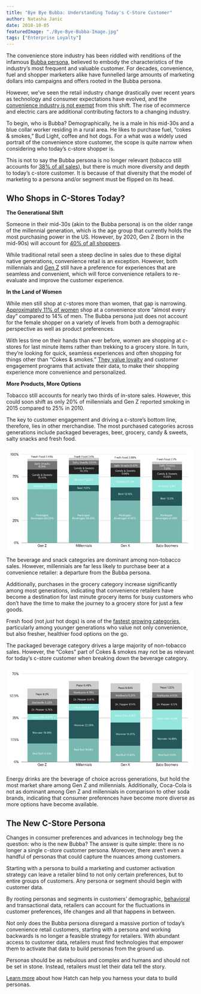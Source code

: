 ```yaml
---
title: "Bye Bye Bubba: Understanding Today's C-Store Customer"
author: Natasha Janic
date: 2018-10-05
featuredImage: "./Bye-Bye-Bubba-Image.jpg"
tags: ["Enterprise Loyalty"]
---
```


The convenience store industry has been riddled with renditions of the infamous [Bubba persona](https://www.technomic.com/newsletters/technomics-take/beyond-bubba-recalibrating-conventional-view-c-store-consumer), believed to embody the characteristics of the industry’s most frequent and valuable customer. For decades, convenience, fuel and shopper marketers alike have funnelled large amounts of marketing dollars into campaigns and offers rooted in the Bubba persona.

However, we’ve seen the retail industry change drastically over recent years as technology and consumer expectations have evolved, and the [convenience industry is not exempt](https://www.hatchloyalty.com/blog/whats-next-for-convenience-retail/) from this shift. The rise of ecommerce and electric cars are additional contributing factors to a changing industry.

To begin, who is Bubba? Demographically, he is a male in his mid-30s and a blue collar worker residing in a rural area. He likes to purchase fuel, “cokes & smokes,” Bud Light, coffee and hot dogs. For a what was a widely used portrait of the convenience store customer, the scope is quite narrow when considering who today’s c-store shopper is.

This is not to say the Bubba persona is no longer relevant (tobacco still accounts for [38% of all sales](https://www.nielsen.com/us/en/insights/news/2017/how-us-convenience-stores-can-stay-ahead-of-the-retail-pack.html)), but there is much more diversity and depth to today’s c-store customer. It is because of that diversity that the model of marketing to a persona and/or segment must be flipped on its head.

## Who Shops in C-Stores Today?

**The Generational Shift**

Someone in their mid-30s (akin to the Bubba persona) is on the older range of the millennial generation, which is the age group that currently holds the most purchasing power in the US. However, by 2020, Gen Z (born in the mid-90s) will account for [40% of all shoppers](https://www.hatchloyalty.com/blog/decoding-gen-z-diverse-generation-impact-brand-loyalty/).

While traditional retail seen a steep decline in sales due to these digital native generations, convenience retail is an exception. However, both millennials and [Gen Z](https://csnews.com/generation-z-shows-preference-around-corner-retail) still have a preference for experiences that are seamless and convenient, which will force convenience retailers to re-evaluate and improve the customer experience.

**In the Land of Women**

While men still shop at c-stores more than women, that gap is narrowing. [Approximately 11% of women](https://csnews.com/three-distinguishing-characteristics-female-c-store-shoppers) shop at a convenience store “almost every day” compared to 14% of men. The Bubba persona just does not account for the female shopper on a variety of levels from both a demographic perspective as well as product preferences.

With less time on their hands than ever before, women are shopping at c-stores for last minute items rather than trekking to a grocery store. In turn, they’re looking for quick, seamless experiences and often shopping for things other than “Cokes & smokes.” [They value loyalty](https://csnews.com/three-distinguishing-characteristics-female-c-store-shoppers) and customer engagement programs that activate their data, to make their shopping experience more convenience and personalized.

**More Products, More Options**

Tobacco still accounts for nearly two thirds of in-store sales. However, this could soon shift as only 20% of millennials and Gen Z reported smoking in 2015 compared to 25% in 2010.

The key to customer engagement and driving a c-store’s bottom line, therefore, lies in other merchandise. The most purchased categories across generations include packaged beverages, beer, grocery, candy & sweets, salty snacks and fresh food.

![category-breakdown](./Bye-Bye-Bubba_Category-Breakdown.png)

The beverage and snack categories are dominant among non-tobacco sales. However, millennials are far less likely to purchase beer at a convenience retailer: a departure from the Bubba persona.

Additionally, purchases in the grocery category increase significantly among most generations, indicating that convenience retailers have become a destination for last minute grocery items for busy customers who don’t have the time to make the journey to a grocery store for just a few goods.

Fresh food (not *just* hot dogs) is one of the [fastest growing categories](http://www.cspdailynews.com/category-news/foodservice/articles/foodservice-sales-are-now-what), particularly among younger generations who value not only convenience, but also fresher, healthier food options on the go.

The packaged beverage category drives a large majority of non-tobacco sales. However, the “Cokes” part of Cokes & smokes may not be as relevant for today’s c-store customer when breaking down the beverage category.

![beverage-breakdown](./Bye-Bye-Bubba-Beverage-Breakdown.png)

Energy drinks are the beverage of choice across generations, but hold the most market share among Gen Z and millennials. Additionally, Coca-Cola is not as dominant among Gen Z and millennials in comparison to other soda brands, indicating that consumer preferences have become more diverse as more options have become available.

## The New C-Store Persona

Changes in consumer preferences and advances in technology beg the question: who is the new Bubba? The answer is quite simple: there is no longer a single c-store customer persona. Moreover, there aren’t even a handful of personas that could capture the nuances among customers.

Starting with a persona to build a marketing and customer activation strategy can leave a retailer blind to not only certain preferences, but to entire groups of customers. Any persona or segment should begin with customer data.

By rooting personas and segments in customers’ demographic, [behavioral](https://www.hatchloyalty.com/blog/hacking-the-habit-why-understanding-habit-formation-critical-retailers/) and transactional data, retailers can account for the fluctuations in customer preferences, life changes and all that happens in between.

Not only does the Bubba persona disregard a massive portion of today’s convenience retail customers, starting with a persona and working backwards is no longer a feasible strategy for retailers. With abundant access to customer data, retailers must find technologies that empower them to activate that data to build personas from the ground up.

Personas should be as nebulous and complex and humans and should not be set in stone. Instead, retailers must let their data tell the story.

[Learn more](https://www.hatchloyalty.com/c-store/) about how Hatch can help you harness your data to build personas.

